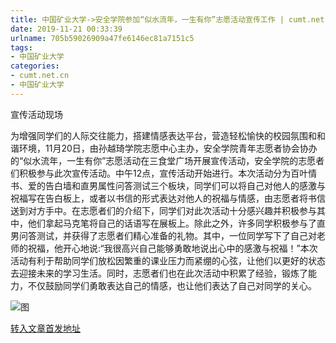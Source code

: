 ```yaml
---
title: 中国矿业大学->安全学院参加“似水流年，一生有你”志愿活动宣传工作 | cumt.net.cn
date: 2019-11-21 00:33:39
urlname: 705b59026909a47fe6146ec81a7151c5
tags: 
- 中国矿业大学
categories:
- cumt.net.cn
- 中国矿业大学
---
```

宣传活动现场

为增强同学们的人际交往能力，搭建情感表达平台，营造轻松愉快的校园氛围和和谐环境，11月20日，由孙越琦学院志愿中心主办，安全学院青年志愿者协会协办的“似水流年，一生有你”志愿活动在三食堂广场开展宣传活动，安全学院的志愿者们积极参与此次宣传活动。中午12点，宣传活动开始进行。本次活动分为百叶情书、爱的告白墙和直男属性问答测试三个板块，同学们可以将自己对他人的感激与祝福写在告白板上，或者以书信的形式表达对他人的祝福与情感，由志愿者将书信送到对方手中。在志愿者们的介绍下，同学们对此次活动十分感兴趣并积极参与其中，他们拿起马克笔将自己的话语写在展板上。除此之外，许多同学积极参与了直男问答测试，并获得了志愿者们精心准备的礼物。其中，一位同学写下了自己对老师的祝福，他开心地说:“我很高兴自己能够勇敢地说出心中的感激与祝福！”本次活动有利于帮助同学们放松因繁重的课业压力而紧绷的心弦，让他们以更好的状态去迎接未来的学习生活。同时，志愿者们也在此次活动中积累了经验，锻炼了能力，不仅鼓励同学们勇敢表达自己的情感，也让他们表达了自己对同学的关心。

![图](http://xwzx.cumt.edu.cn/_upload/article/images/5e/c5/47e035f34b6a947679678bdca2b6/f3549511-0a4a-418d-af6b-1a5f446d79a8.jpg)

[转入文章首发地址](http://xwzx.cumt.edu.cn/66/dd/c523a550621/page.htm)